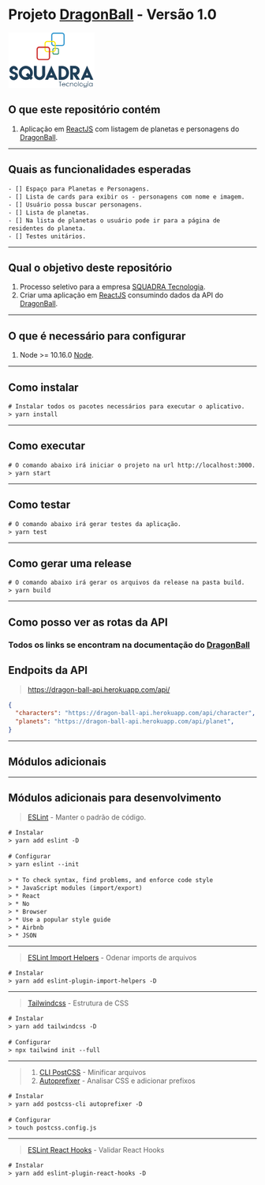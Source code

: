 # Projeto [DragonBall][l-DragonBall] - Versão 1.0

[![SQUADRA Tecnologia}][i-Squadra]][l-Squadra]

## O que este repositório contém

1. Aplicação em [ReactJS][l-ReactJS] com listagem de planetas e personagens do [DragonBall][l-DragonBall].

---

## Quais as funcionalidades esperadas

```todo
- [] Espaço para Planetas e Personagens.
- [] Lista de cards para exibir os - personagens com nome e imagem.
- [] Usuário possa buscar personagens.
- [] Lista de planetas.
- [] Na lista de planetas o usuário pode ir para a página de residentes do planeta.
- [] Testes unitários.
```

---

## Qual o objetivo deste repositório

1. Processo seletivo para a empresa [SQUADRA Tecnologia][l-Squadra].
2. Criar uma aplicação em [ReactJS][l-ReactJS] consumindo dados da API do [DragonBall][l-DragonBall].

---

## O que é necessário para configurar

1. Node >= 10.16.0 [Node][l-Node].

---

## Como instalar

```shell script
# Instalar todos os pacotes necessários para executar o aplicativo.
> yarn install
```

---

## Como executar

```shell script
# O comando abaixo irá iniciar o projeto na url http://localhost:3000.
> yarn start
```

---

## Como testar

```shell script
# O comando abaixo irá gerar testes da aplicação.
> yarn test
```

---

## Como gerar uma release

```shell script
# O comando abaixo irá gerar os arquivos da release na pasta build.
> yarn build
```

---

## Como posso ver as rotas da API

### Todos os links se encontram na documentação do [DragonBall][l-DragonBall]

## Endpoits da API

> <https://dragon-ball-api.herokuapp.com/api/>

```json
{
  "characters": "https://dragon-ball-api.herokuapp.com/api/character",
  "planets": "https://dragon-ball-api.herokuapp.com/api/planet",
}
```

---

## Módulos adicionais

---

## Módulos adicionais para desenvolvimento

> [ESLint][l-ESLint] - Manter o padrão de código.

```shell script
# Instalar
> yarn add eslint -D

# Configurar
> yarn eslint --init

> * To check syntax, find problems, and enforce code style
> * JavaScript modules (import/export)
> * React
> * No
> * Browser
> * Use a popular style guide
> * Airbnb
> * JSON
```

---

> [ESLint Import Helpers][l-ESLint-Import-Helpers] - Odenar imports de arquivos

```shell script
# Instalar
> yarn add eslint-plugin-import-helpers -D
```

---

> [Tailwindcss][l-Tailwindcss] - Estrutura de CSS

```shell script
# Instalar
> yarn add tailwindcss -D

# Configurar
> npx tailwind init --full
```

---

> 1. [CLI PostCSS][l-Postcss-Cli] - Minificar arquivos
> 2. [Autoprefixer][l-Autoprefixer] - Analisar CSS e adicionar prefixos

```shell script
# Instalar
> yarn add postcss-cli autoprefixer -D

# Configurar
> touch postcss.config.js
```

---

> [ESLint React Hooks][l-ESLint-React-Hooks] - Validar React Hooks

```shell script
# Instalar
> yarn add eslint-plugin-react-hooks -D
```

[i-Squadra]: doc/img/logo.svg "SQUADRA Tecnologia"

[l-Squadra]: https://www.squadra.com.br
[l-Node]: https://nodejs.org/en/download
[l-ReactJS]: https://pt-br.reactjs.org
[l-DragonBall]: https://dragon-ball-api.herokuapp.com/documentation

[l-Tailwindcss]: https://tailwindcss.com
[l-ESLint]: https://github.com/eslint/eslint
[l-ESLint-Import-Helpers]: https://github.com/Tibfib/eslint-plugin-import-helpers
[l-Postcss-Cli]: https://github.com/postcss/postcss-cli
[l-Autoprefixer]: https://github.com/postcss/autoprefixer
[l-ESLint-React-Hooks]: https://github.com/facebook/react/tree/master/packages/eslint-plugin-react-hooks
